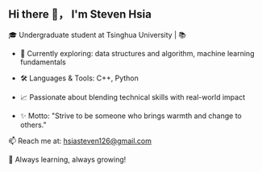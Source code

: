## Hi there 👋， I'm Steven Hsia

🎓 Undergraduate student at Tsinghua University | 📚 

- 🌱 Currently exploring: data structures and algorithm, machine learning fundamentals

- 🛠️ Languages & Tools: C++, Python

- 📈 Passionate about blending technical skills with real-world impact

- ✨ Motto: "Strive to be someone who brings warmth and change to others."

📫 Reach me at: hsiasteven126@gmail.com

🌟 Always learning, always growing!
